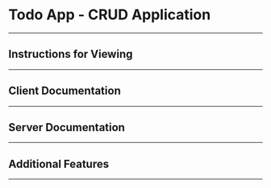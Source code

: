 # Todo App - CRUD Application

---

## Instructions for Viewing

---

## Client Documentation

---

## Server Documentation

---

## Additional Features

---
